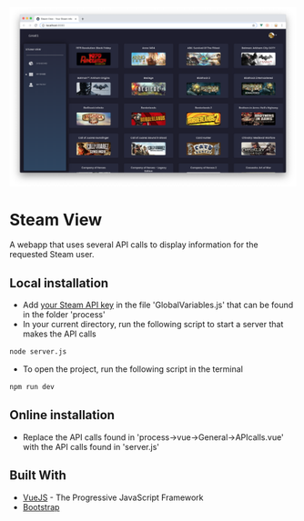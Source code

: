 ![alt text](./screenshot.png)

# Steam View

A webapp that uses several API calls to display information for the requested Steam user.

## Local installation
- Add [your Steam API key](https://steamcommunity.com/dev/apikey) in the file 'GlobalVariables.js' that can be found in the folder 'process'
- In your current directory, run the following script to start a server that makes the API calls
```sh
node server.js
```
- To open the project, run the following script in the terminal
```sh
npm run dev
```

## Online installation
- Replace the API calls found in 'process->vue->General->APIcalls.vue' with the API calls found in 'server.js'

## Built With
* [VueJS](https://vuejs.org/) - The Progressive JavaScript Framework
* [Bootstrap](https://getbootstrap.com/)
